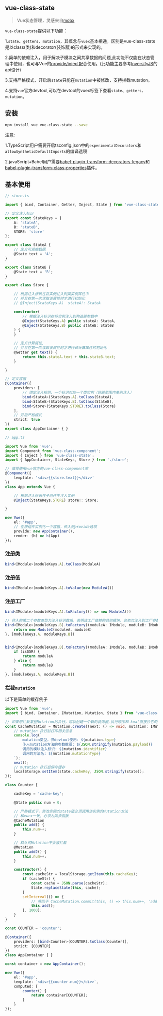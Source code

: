## vue-class-state
> Vue状态管理，灵感来自[mobx](https://github.com/mobxjs/mobx)

`vue-class-state`提供以下功能：

1.`state`、`getters`、`mutation`，其概念与`vuex`基本相通，区别是vue-class-state是以class(类)和decorator(装饰器)的形式来实现的。

2.简单的依赖注入，用于解决子模块之间共享数据的问题,此功能不仅能在状态管理中使用，也可与Vue的[provide/inject](https://cn.vuejs.org/v2/api/#provide-inject)配合使用。(此功能主要参考[InversifyJS](https://github.com/inversify/InversifyJS)的api设计)

3.支持严格模式，开启后`state`只能在`mutation`中被修改，支持拦截mutation。

4.支持`vue`官方devtool,可以在devtool的vuex标签下查看`state`、`getters`、`mutation`。

## 安装

```bash
npm install vue vue-class-state --save
```

注意:

1.TypeScript用户需要开启tsconfig.json中的`experimentalDecorators`和`allowSyntheticDefaultImports`的编译选项

2.javaScript+Babel用户需要[babel-plugin-transform-decorators-legacy](babel-plugin-transform-decorators-legacy)和[babel-plugin-transform-class-properties](https://babeljs.io/docs/plugins/transform-class-properties/)插件。

<!-- 3.需要支持[Map](https://developer.mozilla.org/en-US/docs/Web/JavaScript/Reference/Global_Objects/Map)的运行环境 -->

## 基本使用

``` typescript
// store.ts

import { bind, Container, Getter, Inject, State } from 'vue-class-state';

// 定义注入标识
export const StateKeys = {
    A: 'stateA',
    B: 'stateB',
    STORE: 'store'
};

export class StateA {
    // 定义可观察数据
    @State text = 'A';
}

export class StateB {
    @State text = 'B';
}

export class Store {

    // 根据注入标识在将实例注入到类实例属性中
    // 并且在第一次读取该属性时才进行初始化
    // @Inject(StateKeys.A)  stateA!: StateA

    constructor(
        // 根据注入标识在将实例注入到构造器参数中
        @Inject(StateKeys.A) public stateA: StateA,
        @Inject(StateKeys.B) public stateB: StateB
    ) {
    }

    // 定义计算属性,
    // 并且在第一次读取该属性时才进行该计算属性的初始化
    @Getter get text() {
        return this.stateA.text + this.stateB.text;
    }

}

// 定义容器
@Container({
    providers: [
        // 绑定注入规则，一个标识对应一个类实例（容器范围内单例注入）
        bind<StateA>(StateKeys.A).toClass(StateA),
        bind<StateB>(StateKeys.B).toClass(StateB),
        bind<Store>(StateKeys.STORE).toClass(Store)
    ],
    // 开启严格模式
    strict: true
})
export class AppContainer { }
```

``` typescript
// app.ts

import Vue from 'vue';
import Component from 'vue-class-component';
import { Inject } from 'vue-class-state';
import { AppContainer, StateKeys, Store } from './store';

// 推荐使用vue官方的vue-class-component库
@Component({
    template: '<div>{{store.text}}</div>'
})
class App extends Vue {

    // 根据注入标识在子组件中注入实例
    @Inject(StateKeys.STORE) store!: Store;

}

new Vue({
    el: '#app',
    // 在根组件实例化一个容器，传入到provide选项
    provide: new AppContainer(),
    render: (h) => h(App)
});
```

### 注册类

```typescript
bind<IModule>(moduleKeys.A).toClass(ModuleA)
```

### 注册值

```typescript
bind<IModule>(moduleKeys.A).toValue(new ModuleA())
```

### 注册工厂

```typescript
bind<IModule>(moduleKeys.A).toFactory(() => new ModuleA())

// 传入的第二个参数类型为注入标识数组，表明该工厂依赖的其他模块，会依次注入到工厂参数中
bind<IModule>(moduleKeys.B).toFactory((moduleA: IModule, moduleB: IModule) => {
    return new ModuleC(moduleA, moduleB)
}, [moduleKeys.A, moduleKeys.B])


bind<IModule>(moduleKeys.B).toFactory((moduleA: IModule, moduleB: IModule) => {
    if (isSSR) {
        return moduleA
    } else {
        return moduleB
    }
}, [moduleKeys.A, moduleKeys.B])
```

### 拦截`mutation`

以下是简单的缓存例子

```typescript
import Vue from 'vue';
import { bind, Container, IMutation, Mutation, State } from 'vue-class-state';

// 如果想拦截某些Mutation的执行，可以创建一个新的装饰器,执行顺序和 koa(直接抄它的)一样，洋葱模型,但不支持异步
const CacheMutation = Mutation.create((next: () => void, mutation: IMutation, state: Counter) => {
    // mutation 执行前打印相关信息
    console.log(`
        mutation类型，供devtool使用: ${mutation.type}
        传入mutation方法的参数数组: ${JSON.stringify(mutation.payload)}
        调用的模块注入标识: ${mutation.identifier}
        调用的方法名: ${mutation.mutationType}
    `);
    next();
    // mutation 执行后保存缓存
    localStorage.setItem(state.cacheKey, JSON.stringify(state));
});

class Counter {

    cacheKey = 'cache-key';

    @State public num = 0;

    // 严格模式下，修改实例的state值必须调用该实例的Mutation方法
    // 和vuex一致，必须为同步函数
    @CacheMutation
    public add() {
        this.num++;
    }

    // 默认的Mutation不会被拦截
    @Mutation
    public add2() {
        this.num++;
    }

    constructor() {
        const cacheStr = localStorage.getItem(this.cacheKey);
        if (cacheStr) {
            const cache = JSON.parse(cacheStr);
            State.replaceState(this, cache);
        }
        setInterval(() => {
            // 等同于 CacheMutation.commit(this, () => this.num++, 'add');
            this.add();
        }, 1000);
    }
}

const COUNTER = 'counter';

@Container({
    providers: [bind<Counter>(COUNTER).toClass(Counter)],
    strict: [COUNTER]
})
class AppContainer { }

const container = new AppContainer();

new Vue({
    el: '#app',
    template: `<div>{{counter.num}}</div>`,
    computed: {
        counter() {
            return container[COUNTER];
        }
    }
});
```
